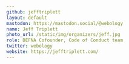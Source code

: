 ```yaml
---
github: jefftriplett
layout: default
mastodon: https://mastodon.social/@webology
name: Jeff Triplett
photo_url: /static/img/organizers/jeff.jpg
role: DEFNA Cofounder, Code of Conduct team
twitter: webology
website: https://jefftriplett.com/
---
```

